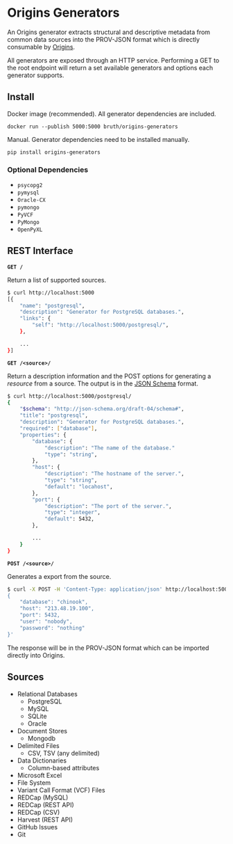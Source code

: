# Origins Generators

An Origins generator extracts structural and descriptive metadata from common data sources into the PROV-JSON format which is directly consumable by [Origins](https://github.com/cbmi/origins/).

All generators are exposed through an HTTP service. Performing a GET to the root endpoint will return a set available generators and options each generator supports.

## Install

Docker image (recommended). All generator dependencies are included.

```
docker run --publish 5000:5000 bruth/origins-generators
```

Manual. Generator dependencies need to be installed manually.

```
pip install origins-generators
```

### Optional Dependencies

- `psycopg2`
- `pymysql`
- `Oracle-CX`
- `pymongo`
- `PyVCF`
- `PyMongo`
- `OpenPyXL`

## REST Interface

**`GET /`**
    
Return a list of supported sources.

```bash
$ curl http://localhost:5000
[{
    "name": "postgresql",
    "description": "Generator for PostgreSQL databases.",
    "links": {
        "self": "http://localhost:5000/postgresql/",
    },

    ...
}]

```

**`GET /<source>/`**
    
Return a description information and the POST options for generating a *resource* from a source. The output is in the [JSON Schema](http://json-schema.org/) format.

```bash
$ curl http://localhost:5000/postgresql/
{
    "$schema": "http://json-schema.org/draft-04/schema#",
    "title": "postgresql",
    "description": "Generator for PostgreSQL databases.",
    "required": ["database"],
    "properties": {
        "database": {
            "description": "The name of the database."
            "type": "string",
        },
        "host": {
            "description": "The hostname of the server.",
            "type": "string",
            "default": "locahost",
        },
        "port": {
            "description": "The port of the server.",
            "type": "integer",
            "default": 5432,
        },

        ...
    }
}
```

**`POST /<source>/`**
    
Generates a export from the source.

```bash
$ curl -X POST -H 'Content-Type: application/json' http://localhost:5000/postgresql/ -d '
{
    "database": "chinook",
    "host": "213.48.19.100",
    "port": 5432,
    "user": "nobody",
    "password": "nothing"
}'
```

The response will be in the PROV-JSON format which can be imported directly into Origins.


## Sources

- Relational Databases
    - PostgreSQL
    - MySQL
    - SQLite
    - Oracle
- Document Stores
    - Mongodb
- Delimited Files
    - CSV, TSV (any delimited)
- Data Dictionaries
    - Column-based attributes
- Microsoft Excel
- File System
- Variant Call Format (VCF) Files
- REDCap (MySQL)
- REDCap (REST API)
- REDCap (CSV)
- Harvest (REST API)
- GitHub Issues
- Git

